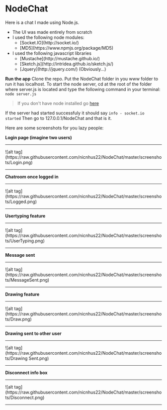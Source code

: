 NodeChat
========

Here is a chat I made using Node.js.
<ul>
 <li>The UI was made entirely from scratch</li>
 <li> I used the following node modules:
  <ul>
   <li>[Socket.IO](http://socket.io/)</li>
   <li>[MD5](https://www.npmjs.org/package/MD5)</li>
  </ul>
 </li>
 <li>I used the following javascript libraries
  <ul>
   <li>[Mustache](http://mustache.github.io/)</li>
   <li>[Sketch.js](http://intridea.github.io/sketch.js/)</li>
   <li>[Jquery](http://jquery.com/) (Obviously...)</li>
  </ul>
 </li>
</ul>

<b>Run the app</b>
Clone the repo. Put the NodeChat folder in you www folder to run it has localhost.
To start the node server, cd at the root of the folder where server.js is located and type the following command in your terminal:
```node server.js```
> If you don't have node installed go [here](http://nodejs.org/download/)

If the server had started successfuly it should say 
```info - socket.io started```
Then go to 127.0.0.1/NodeChat and that is it.

Here are some screenshots for you lazy people:

<b>Login page (imagine two users)</b>
<hr/>
![alt tag](https://raw.githubusercontent.com/nicnhus22/NodeChat/master/screenshots/Login.png)
<hr/>

<b>Chatroom once logged in</b>
<hr/>
![alt tag](https://raw.githubusercontent.com/nicnhus22/NodeChat/master/screenshots/Logged.png)
<hr/>

<b>Usertyping feature</b>
<hr/>
![alt tag](https://raw.githubusercontent.com/nicnhus22/NodeChat/master/screenshots/UserTyping.png)
<hr/>

<b>Message sent</b>
<hr/>
![alt tag](https://raw.githubusercontent.com/nicnhus22/NodeChat/master/screenshots/MessageSent.png)
<hr/>

<b>Drawing feature</b>
<hr>
![alt tag](https://raw.githubusercontent.com/nicnhus22/NodeChat/master/screenshots/Draw.png)
<hr/>

<b>Drawing sent to other user</b>
<hr/>
![alt tag](https://raw.githubusercontent.com/nicnhus22/NodeChat/master/screenshots/Drawing Sent.png)
<hr/>

<b>Disconnect info box</b>
<hr/>
![alt tag](https://raw.githubusercontent.com/nicnhus22/NodeChat/master/screenshots/Disconnect.png)
<hr/>



